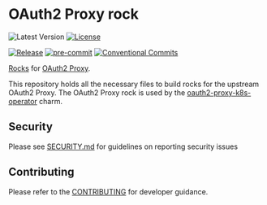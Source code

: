 # OAuth2 Proxy rock

![Latest Version](https://img.shields.io/badge/dynamic/yaml?url=https%3A%2F%2Fraw.githubusercontent.com%2Fcanonical%2Foauth2-proxy-rock%2Fmain%2Frockcraft.yaml&query=%24.version&label=Release&color=red)
[![License](https://img.shields.io/github/license/canonical/oauth2-proxy-rock?label=License)](https://github.com/canonical/oauth2-proxy-rock/blob/main/LICENSE)

[![Release](https://github.com/canonical/oauth2-proxy-rock/actions/workflows/ci.yaml/badge.svg)](https://github.com/canonical/oauth2-proxy-rock/actions/workflows/ci.yaml)
[![pre-commit](https://img.shields.io/badge/pre--commit-enabled-brightgreen?logo=pre-commit)](https://github.com/pre-commit/pre-commit)
[![Conventional Commits](https://img.shields.io/badge/Conventional%20Commits-1.0.0-%23FE5196.svg)](https://conventionalcommits.org)

[Rocks](https://canonical-rockcraft.readthedocs-hosted.com/en/latest/explanation/rocks/#rocks-explanation)
for [OAuth2 Proxy](https://oauth2-proxy.github.io/oauth2-proxy/).

This repository holds all the necessary files to build rocks for the
upstream OAuth2 Proxy. The OAuth2 Proxy rock is used
by the [oauth2-proxy-k8s-operator](https://github.com/canonical/oauth2-proxy-k8s-operator) charm.

## Security

Please see [SECURITY.md](https://github.com/canonical/oauth2-proxy-rock/blob/main/SECURITY.md)
for guidelines on reporting security issues

## Contributing

Please refer to the [CONTRIBUTING](CONTRIBUTING.md) for developer guidance.
